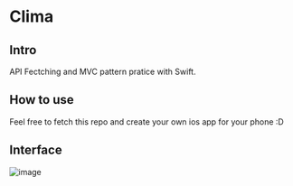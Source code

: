 #  Clima

## Intro

API Fectching and MVC pattern pratice with Swift.

## How to use

Feel free to fetch this repo and create your own ios app for your phone :D 

## Interface

![image](https://user-images.githubusercontent.com/45658401/100918747-8e9ef480-34e1-11eb-80be-d0351483c7d6.png)



